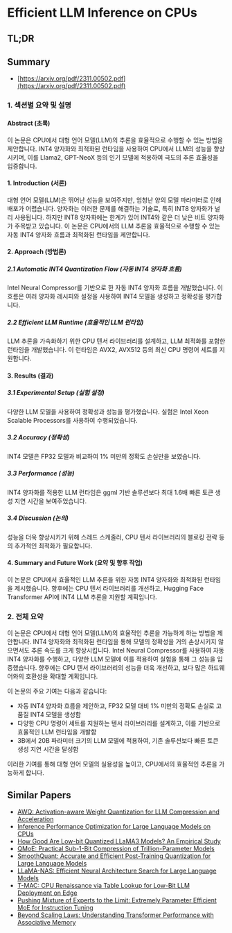 # Efficient LLM Inference on CPUs
## TL;DR
## Summary
- [https://arxiv.org/pdf/2311.00502.pdf](https://arxiv.org/pdf/2311.00502.pdf)

### 1. 섹션별 요약 및 설명

#### Abstract (초록)
이 논문은 CPU에서 대형 언어 모델(LLM)의 추론을 효율적으로 수행할 수 있는 방법을 제안합니다. INT4 양자화와 최적화된 런타임을 사용하여 CPU에서 LLM의 성능을 향상시키며, 이를 Llama2, GPT-NeoX 등의 인기 모델에 적용하여 극도의 추론 효율성을 입증합니다.

#### 1. Introduction (서론)
대형 언어 모델(LLM)은 뛰어난 성능을 보여주지만, 엄청난 양의 모델 파라미터로 인해 배포가 어렵습니다. 양자화는 이러한 문제를 해결하는 기술로, 특히 INT8 양자화가 널리 사용됩니다. 하지만 INT8 양자화에는 한계가 있어 INT4와 같은 더 낮은 비트 양자화가 주목받고 있습니다. 이 논문은 CPU에서의 LLM 추론을 효율적으로 수행할 수 있는 자동 INT4 양자화 흐름과 최적화된 런타임을 제안합니다.

#### 2. Approach (방법론)
##### 2.1 Automatic INT4 Quantization Flow (자동 INT4 양자화 흐름)
Intel Neural Compressor를 기반으로 한 자동 INT4 양자화 흐름을 개발했습니다. 이 흐름은 여러 양자화 레시피와 설정을 사용하여 INT4 모델을 생성하고 정확성을 평가합니다.

##### 2.2 Efficient LLM Runtime (효율적인 LLM 런타임)
LLM 추론을 가속화하기 위한 CPU 텐서 라이브러리를 설계하고, LLM 최적화를 포함한 런타임을 개발했습니다. 이 런타임은 AVX2, AVX512 등의 최신 CPU 명령어 세트를 지원합니다.

#### 3. Results (결과)
##### 3.1 Experimental Setup (실험 설정)
다양한 LLM 모델을 사용하여 정확성과 성능을 평가했습니다. 실험은 Intel Xeon Scalable Processors를 사용하여 수행되었습니다.

##### 3.2 Accuracy (정확성)
INT4 모델은 FP32 모델과 비교하여 1% 미만의 정확도 손실만을 보였습니다.

##### 3.3 Performance (성능)
INT4 양자화를 적용한 LLM 런타임은 ggml 기반 솔루션보다 최대 1.6배 빠른 토큰 생성 지연 시간을 보여주었습니다.

##### 3.4 Discussion (논의)
성능을 더욱 향상시키기 위해 스레드 스케줄러, CPU 텐서 라이브러리의 블로킹 전략 등의 추가적인 최적화가 필요합니다.

#### 4. Summary and Future Work (요약 및 향후 작업)
이 논문은 CPU에서 효율적인 LLM 추론을 위한 자동 INT4 양자화와 최적화된 런타임을 제시했습니다. 향후에는 CPU 텐서 라이브러리를 개선하고, Hugging Face Transformer API에 INT4 LLM 추론을 지원할 계획입니다.

### 2. 전체 요약

이 논문은 CPU에서 대형 언어 모델(LLM)의 효율적인 추론을 가능하게 하는 방법을 제안합니다. INT4 양자화와 최적화된 런타임을 통해 모델의 정확성을 거의 손상시키지 않으면서도 추론 속도를 크게 향상시킵니다. Intel Neural Compressor를 사용하여 자동 INT4 양자화를 수행하고, 다양한 LLM 모델에 이를 적용하여 실험을 통해 그 성능을 입증했습니다. 향후에는 CPU 텐서 라이브러리의 성능을 더욱 개선하고, 보다 많은 하드웨어와의 호환성을 확대할 계획입니다.

이 논문의 주요 기여는 다음과 같습니다:
- 자동 INT4 양자화 흐름을 제안하고, FP32 모델 대비 1% 미만의 정확도 손실로 고품질 INT4 모델을 생성함
- 다양한 CPU 명령어 세트를 지원하는 텐서 라이브러리를 설계하고, 이를 기반으로 효율적인 LLM 런타임을 개발함
- 3B에서 20B 파라미터 크기의 LLM 모델에 적용하여, 기존 솔루션보다 빠른 토큰 생성 지연 시간을 달성함

이러한 기여를 통해 대형 언어 모델의 실용성을 높이고, CPU에서의 효율적인 추론을 가능하게 합니다.

## Similar Papers
- [AWQ: Activation-aware Weight Quantization for LLM Compression and Acceleration](2306.00978.md)
- [Inference Performance Optimization for Large Language Models on CPUs](2407.07304.md)
- [How Good Are Low-bit Quantized LLaMA3 Models? An Empirical Study](2404.14047.md)
- [QMoE: Practical Sub-1-Bit Compression of Trillion-Parameter Models](2310.16795.md)
- [SmoothQuant: Accurate and Efficient Post-Training Quantization for Large Language Models](2211.10438.md)
- [LLaMA-NAS: Efficient Neural Architecture Search for Large Language Models](2405.18377.md)
- [T-MAC: CPU Renaissance via Table Lookup for Low-Bit LLM Deployment on Edge](2407.00088.md)
- [Pushing Mixture of Experts to the Limit: Extremely Parameter Efficient MoE for Instruction Tuning](2309.05444.md)
- [Beyond Scaling Laws: Understanding Transformer Performance with Associative Memory](2405.08707.md)
